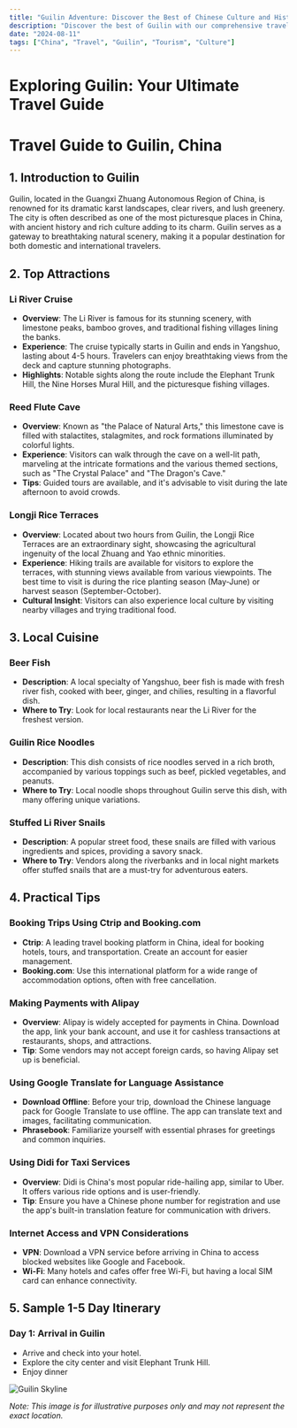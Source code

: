 ```yaml
---
title: "Guilin Adventure: Discover the Best of Chinese Culture and History"
description: "Discover the best of Guilin with our comprehensive travel guide. Explore top attractions, savor local cuisine, and get insider tips for an unforgettable Chinese adventure."
date: "2024-08-11"
tags: ["China", "Travel", "Guilin", "Tourism", "Culture"]
---
```


# Exploring Guilin: Your Ultimate Travel Guide

# Travel Guide to Guilin, China

## 1. Introduction to Guilin

Guilin, located in the Guangxi Zhuang Autonomous Region of China, is renowned for its dramatic karst landscapes, clear rivers, and lush greenery. The city is often described as one of the most picturesque places in China, with ancient history and rich culture adding to its charm. Guilin serves as a gateway to breathtaking natural scenery, making it a popular destination for both domestic and international travelers.

## 2. Top Attractions

### Li River Cruise
- **Overview**: The Li River is famous for its stunning scenery, with limestone peaks, bamboo groves, and traditional fishing villages lining the banks.
- **Experience**: The cruise typically starts in Guilin and ends in Yangshuo, lasting about 4-5 hours. Travelers can enjoy breathtaking views from the deck and capture stunning photographs.
- **Highlights**: Notable sights along the route include the Elephant Trunk Hill, the Nine Horses Mural Hill, and the picturesque fishing villages.

### Reed Flute Cave
- **Overview**: Known as "the Palace of Natural Arts," this limestone cave is filled with stalactites, stalagmites, and rock formations illuminated by colorful lights.
- **Experience**: Visitors can walk through the cave on a well-lit path, marveling at the intricate formations and the various themed sections, such as "The Crystal Palace" and "The Dragon's Cave."
- **Tips**: Guided tours are available, and it's advisable to visit during the late afternoon to avoid crowds.

### Longji Rice Terraces
- **Overview**: Located about two hours from Guilin, the Longji Rice Terraces are an extraordinary sight, showcasing the agricultural ingenuity of the local Zhuang and Yao ethnic minorities.
- **Experience**: Hiking trails are available for visitors to explore the terraces, with stunning views available from various viewpoints. The best time to visit is during the rice planting season (May-June) or harvest season (September-October).
- **Cultural Insight**: Visitors can also experience local culture by visiting nearby villages and trying traditional food.

## 3. Local Cuisine

### Beer Fish
- **Description**: A local specialty of Yangshuo, beer fish is made with fresh river fish, cooked with beer, ginger, and chilies, resulting in a flavorful dish.
- **Where to Try**: Look for local restaurants near the Li River for the freshest version.

### Guilin Rice Noodles
- **Description**: This dish consists of rice noodles served in a rich broth, accompanied by various toppings such as beef, pickled vegetables, and peanuts.
- **Where to Try**: Local noodle shops throughout Guilin serve this dish, with many offering unique variations.

### Stuffed Li River Snails
- **Description**: A popular street food, these snails are filled with various ingredients and spices, providing a savory snack.
- **Where to Try**: Vendors along the riverbanks and in local night markets offer stuffed snails that are a must-try for adventurous eaters.

## 4. Practical Tips

### Booking Trips Using Ctrip and Booking.com
- **Ctrip**: A leading travel booking platform in China, ideal for booking hotels, tours, and transportation. Create an account for easier management.
- **Booking.com**: Use this international platform for a wide range of accommodation options, often with free cancellation.

### Making Payments with Alipay
- **Overview**: Alipay is widely accepted for payments in China. Download the app, link your bank account, and use it for cashless transactions at restaurants, shops, and attractions.
- **Tip**: Some vendors may not accept foreign cards, so having Alipay set up is beneficial.

### Using Google Translate for Language Assistance
- **Download Offline**: Before your trip, download the Chinese language pack for Google Translate to use offline. The app can translate text and images, facilitating communication.
- **Phrasebook**: Familiarize yourself with essential phrases for greetings and common inquiries.

### Using Didi for Taxi Services
- **Overview**: Didi is China's most popular ride-hailing app, similar to Uber. It offers various ride options and is user-friendly.
- **Tip**: Ensure you have a Chinese phone number for registration and use the app's built-in translation feature for communication with drivers.

### Internet Access and VPN Considerations
- **VPN**: Download a VPN service before arriving in China to access blocked websites like Google and Facebook.
- **Wi-Fi**: Many hotels and cafes offer free Wi-Fi, but having a local SIM card can enhance connectivity.

## 5. Sample 1-5 Day Itinerary

### Day 1: Arrival in Guilin
- Arrive and check into your hotel.
- Explore the city center and visit Elephant Trunk Hill.
- Enjoy dinner

![Guilin Skyline](https://source.unsplash.com/1600x900/?Guilin,cityscape)

*Note: This image is for illustrative purposes only and may not represent the exact location.*

